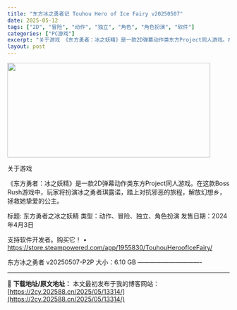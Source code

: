 ```yaml
---
title: "东方冰之勇者记 Touhou Hero of Ice Fairy v20250507"
date: 2025-05-12
tags: ["2D", "冒险", "动作", "独立", "角色", "角色扮演", "软件"]
categories: ["PC游戏"]
excerpt: "关于游戏 《东方勇者：冰之妖精》是一款2D弹幕动作类东方Project同人游戏。在这款Boss Rush游戏中，玩家将扮演冰之勇者琪露诺，踏上对抗邪恶的旅程，解放幻想乡，拯救她挚爱的公主。 标题: 东方勇者之冰之妖精 类型：动作、冒险、独立、角色扮演 发售日期：2024年4月3日 支持软件开发者。购&hellip;"
layout: post
---
```


<img src="https://2cy.202588.cn/wp-content/uploads/2025/05/2025051202545291.webp" alt="" width="460" height="215" class="aligncenter size-full wp-image-13311" />

关于游戏

《东方勇者：冰之妖精》是一款2D弹幕动作类东方Project同人游戏。在这款Boss Rush游戏中，玩家将扮演冰之勇者琪露诺，踏上对抗邪恶的旅程，解放幻想乡，拯救她挚爱的公主。

标题: 东方勇者之冰之妖精
类型：动作、冒险、独立、角色扮演
发售日期：2024年4月3日

支持软件开发者。购买它！
• https://store.steampowered.com/app/1955830/TouhouHeroofIceFairy/

东方冰之勇者 v20250507-P2P
大小：6.10 GB
——————————- 

---
📖 **下载地址/原文地址：** 本文最初发布于我的博客网站：[https://2cy.202588.cn/2025/05/13314/](https://2cy.202588.cn/2025/05/13314/)
